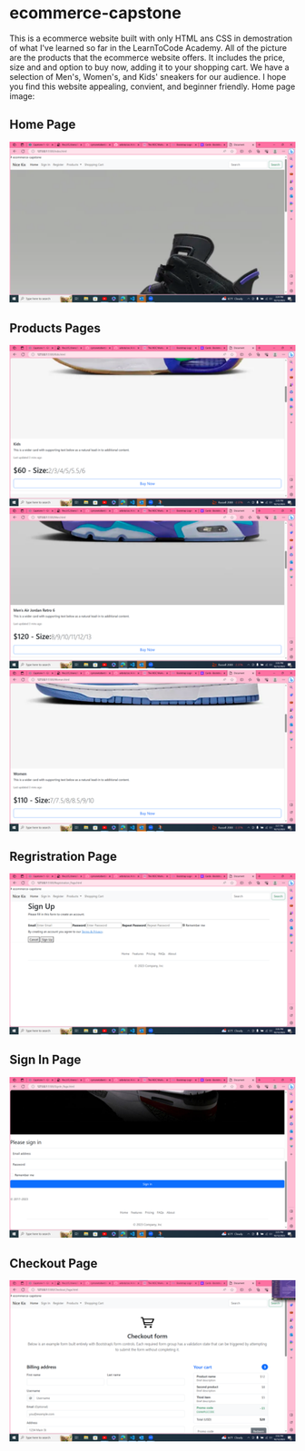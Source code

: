 # ecommerce-capstone
This is a ecommerce website built with only HTML ans CSS in demostration of what I've learned so far in the LearnToCode Academy. 
All of the picture are the products that the ecommerce website offers. It includes the price, size and and option to buy now, adding it to your shopping cart. We have a selection of Men's, Women's, and Kids' sneakers for our audience. I hope you find this website appealing, convient, and beginner friendly.
Home page image: 

## Home Page
<img src="/Screenshot 2023-10-12 home.png">

## Products Pages
<img src="/Screenshot 2023-10-12 product kids.png">
<img src="/images/Screenshot 2023-10-12 product men.png">
<img src="/images/Screenshot 2023-10-12 product women.png">

## Regristration Page
<img src="/Screenshot 2023-10-12 register.png">

## Sign In Page
<img src="/Screenshot 2023-10-12 sign in.png">

## Checkout Page
<img src="/Screenshot 2023-10-12 checkout.png">